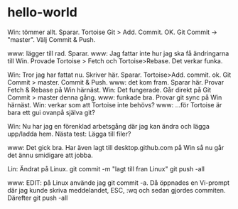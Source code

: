 # hello-world
Win: tömmer allt. Sparar. 
Tortoise Git > Add. Commit. OK.
Git Commit -> "master". Välj Commit & Push.

www: lägger till rad. Sparar.
www: Jag fattar inte hur jag ska få ändringarna till Win. Provade Tortoise > Fetch och Tortoise>Rebase. Det verkar funka.

Win: Tror jag har fattat nu. Skriver här. Sparar. Tortoise>Add. commit. ok. Git Commit > master. Commit & Push.
www: det kom fram. Sparar här. Provar Fetch & Rebase på Win härnäst.
Win: Det fungerade. Går direkt på Git Commit > master denna gång.
www: funkade bra. Provar git sync på Win härnäst.
Win: verkar som att Tortoise inte behövs?
www: ...för Tortoise är bara ett gui ovanpå själva git?

Win:
Nu har jag en förenklad arbetsgång där jag kan ändra och lägga upp/ladda hem.
Nästa test: Lägga till filer?

www:
Det gick bra. Har även lagt till desktop.github.com på Win så nu går det ännu smidigare att jobba.


Lin: Ändrat på Linux. git commit -m "lagt till fran Linux" git push -all

www: EDIT: på Linux använde jag git commit -a. Då öppnades en Vi-prompt där jag kunde skriva meddelandet, ESC, :wq och sedan gjordes commiten. Därefter git push -all


